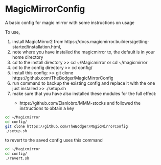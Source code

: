 # MagicMirrorConfig

A basic config for magic mirror with some instructions on usage

To use,
<ol>
<li>
install MagicMirror2 from https://docs.magicmirror.builders/getting-started/installation.html, 
</li>
  <li>
    note where you have installed the magicmirror to, the default is in your home directory
  </li>
  <li>
    cd to the install directory >> cd ~/Magicmirror or cd ~/magicmirror
  </li>
  <li>
    cd to the config directory >> cd config/
  </li>
  <li>
    install this config: >> git clone https://github.com/TheBodger/MagicMirrorConfig
  </li>
  <li>
    run  command to backup the existing config and replace it with the one just installed >> ./setup.sh
  </li>
  <li>
    make sure that you have also installed these modules for the full effect:
  </li>
  <ul>
  <li>https://github.com/Elaniobro/MMM-stocks and followed the instructions to obtain a key</li>
  </ul>
</ol>  

```bash
cd ~/Magicmirror
cd config/
git clone https://github.com/TheBodger/MagicMirrorConfig
./setup.sh
```

to revert to the saved config uses this command


```bash
cd ~/Magicmirror
cd config/
./revert.sh
```

